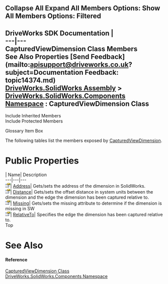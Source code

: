 Collapse All Expand All Members Options: Show All  Members Options: Filtered   
---  
DriveWorks SDK Documentation  |   
---|---  
CapturedViewDimension Class Members   
See Also Properties [Send Feedback](mailto:apisupport@driveworks.co.uk?subject=Documentation Feedback: topic14374.md)  
[DriveWorks.SolidWorks Assembly](topic13342.md) > [DriveWorks.SolidWorks.Components Namespace](topic13925.md) : CapturedViewDimension Class  
---  
  
Include Inherited Members    
Include Protected Members  


Glossary Item Box

The following tables list the members exposed by [CapturedViewDimension](topic14374.md).

# Public Properties

| Name| Description  
---|---|---  
![Public Property](dotnetimages/publicProperty.gif)| [Address](topic14380.md)| Gets/sets the address of the dimension in SolidWorks.   
![Public Property](dotnetimages/publicProperty.gif)| [Distance](topic14381.md)| Gets/sets the offset distance in system units between the dimension and the edge the dimension has been captured relative to.   
![Public Property](dotnetimages/publicProperty.gif)| [Missing](topic14382.md)| Gets/sets the missing attribute to determine if the dimension is missing in SW   
![Public Property](dotnetimages/publicProperty.gif)| [RelativeTo](topic14383.md)| Specifies the edge the dimension has been captured relative to.   
Top

# See Also

#### Reference

[CapturedViewDimension Class](topic14374.md)   
[DriveWorks.SolidWorks.Components Namespace](topic13925.md)


